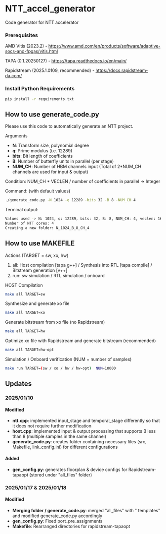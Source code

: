 # NTT_accel_generator
Code generator for NTT accelerator

### Prerequisites

AMD Vitis (2023.2) - https://www.amd.com/en/products/software/adaptive-socs-and-fpgas/vitis.html

TAPA (0.1.20250127) - https://tapa.readthedocs.io/en/main/

Rapidstream (2025.1.0109, recommended) - https://docs.rapidstream-da.com/

### Install Python Requirements
```bash
pip install -r requirements.txt 
```

## How to use generate_code.py

Please use this code to automatically generate an NTT project.

Arguments
- **N**: Transform size, polynomial degree
- **q**: Prime modulus (i.e. 12289)
- **bits**: Bit length of coefficients
- **B**: Number of butterfly units in parallel (per stage)
- **NUM_CH**: Number of HBM channels input (Total of 2*NUM_CH channels are used for input & output)

Condition: NUM_CH * VECLEN / number of coefficients in parallel -> Integer

Command: (with default values)
```bash
./generate_code.py -N 1024 -q 12289 -bits 32 -B 8 -NUM_CH 4 
```

Terminal output:
```bash
Values used -> N: 1024, q: 12289, bits: 32, B: 8, NUM_CH: 4, veclen: 16
Number of NTT cores: 4
Creating a new folder: N_1024_B_8_CH_4
```

## How to use MAKEFILE
Actions (TARGET = sw, xo, hw)
1) all: Host compilation [tapa g++] / Synthesis into RTL [tapa compile] / Bitstream generation [v++]
2) run: sw simulation / RTL simulation / onboard


HOST Compilation
```bash
make all TARGET=sw
```
Synthesize and generate xo file
```bash
make all TARGET=xo
```
Generate bitstream from xo file (no Rapidstream)
```bash
make all TARGET=hw
```
Optimize xo file with Rapidstream and generate bitstream (recommended)
```bash
make all TARGET=hw-opt
```
Simulation / Onboard verification (NUM = number of samples)
```bash
make run TARGET=(sw / xo / hw / hw-opt)  NUM=10000
```

## Updates
### 2025/01/10
#### Modified
- **ntt.cpp**: implemented input_stage and temporal_stage differently so that it does not require further modification
- **host.cpp**: implemented input & output processing that supports B less than 8 (multiple samples in the same channel)
- **generate_code.py**: creates folder containing necessary files (src, Makefile, link_config.ini) for different configurations 

#### Added
- **gen_config.py**: generates floorplan & device configs for Rapidstream-tapaopt (stored under "all_files" folder)

### 2025/01/17 & 2025/01/18
#### Modified
- **Merging folder / generate_code.py**: merged "all_files" with " templates" and modified generate_code.py accordingly
- **gen_config.py**: Fixed port_pre_assignments
- **Makefile**: Rearranged directories for rapidstream-tapaopt

